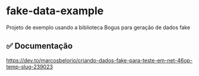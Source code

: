 # fake-data-example
Projeto de exemplo usando a biblioteca Bogus para geração de dados fake

## ✅ Documentação
https://dev.to/marcosbelorio/criando-dados-fake-para-teste-em-net-46op-temp-slug-239023
